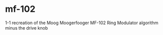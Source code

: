 # mf-102
1-1 recreation of the Moog Moogerfooger MF-102 Ring Modulator algorithm minus the drive knob
